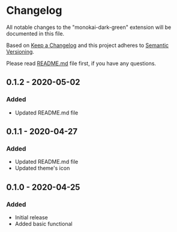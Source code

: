 # Changelog

All notable changes to the "monokai-dark-green" extension will be documented in this file.

Based on [Keep a Changelog](http://keepachangelog.com/en/1.0.0/)
and this project adheres to [Semantic Versioning](http://semver.org/spec/v2.0.0.html).

Please read [README.md](./README.md "Need to read") file first, if you have any questions.

## **0.1.2** - 2020-05-02
### Added
- Updated README.md file

## **0.1.1** - 2020-04-27
### Added
- Updated README.md file
- Updated theme's icon


## **0.1.0** - 2020-04-25
### Added
- Initial release
- Added basic functional
